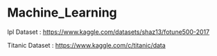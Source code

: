  
# Machine_Learning


Ipl Dataset : https://www.kaggle.com/datasets/shaz13/fotune500-2017


Titanic Dataset : https://www.kaggle.com/c/titanic/data
    

